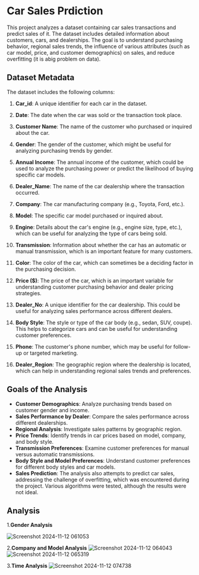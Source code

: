 # Car Sales Prdiction

This project analyzes a dataset containing car sales transactions and predict sales of it. The dataset includes detailed information about customers, cars, and dealerships. The goal is to understand purchasing behavior, regional sales trends, the influence of various attributes (such as car model, price, and customer demographics) on sales, and reduce overfitting (it is abig problem on data).

## Dataset Metadata

The dataset includes the following columns:

1. **Car_id**: A unique identifier for each car in the dataset.  
   
2. **Date**: The date when the car was sold or the transaction took place.  
   
3. **Customer Name**: The name of the customer who purchased or inquired about the car.  
   
4. **Gender**: The gender of the customer, which might be useful for analyzing purchasing trends by gender.  
   
5. **Annual Income**: The annual income of the customer, which could be used to analyze the purchasing power or predict the likelihood of buying specific car models.  
   
6. **Dealer_Name**: The name of the car dealership where the transaction occurred.  
   
7. **Company**: The car manufacturing company (e.g., Toyota, Ford, etc.).  
   
8. **Model**: The specific car model purchased or inquired about.  
   
9. **Engine**: Details about the car's engine (e.g., engine size, type, etc.), which can be useful for analyzing the type of cars being sold.  
   
10. **Transmission**: Information about whether the car has an automatic or manual transmission, which is an important feature for many customers.  
   
11. **Color**: The color of the car, which can sometimes be a deciding factor in the purchasing decision.  
   
12. **Price ($)**: The price of the car, which is an important variable for understanding customer purchasing behavior and dealer pricing strategies.  
   
13. **Dealer_No**: A unique identifier for the car dealership. This could be useful for analyzing sales performance across different dealers.  
   
14. **Body Style**: The style or type of the car body (e.g., sedan, SUV, coupe). This helps to categorize cars and can be useful for understanding customer preferences.  
   
15. **Phone**: The customer's phone number, which may be useful for follow-up or targeted marketing.  
   
16. **Dealer_Region**: The geographic region where the dealership is located, which can help in understanding regional sales trends and preferences.  
   
## Goals of the Analysis

- **Customer Demographics**: Analyze purchasing trends based on customer gender and income.
- **Sales Performance by Dealer**: Compare the sales performance across different dealerships.
- **Regional Analysis**: Investigate sales patterns by geographic region.
- **Price Trends**: Identify trends in car prices based on model, company, and body style.
- **Transmission Preferences**: Examine customer preferences for manual versus automatic transmissions.
- **Body Style and Model Preferences**: Understand customer preferences for different body styles and car models.
- **Sales Prediction**: The analysis also attempts to predict car sales, addressing the challenge of overfitting, which was encountered during the project. Various algorithms were tested, although the results were not ideal.

## Analysis

1.**Gender Analysis**

![Screenshot 2024-11-12 061053](https://github.com/user-attachments/assets/decde912-9eb0-4d99-9b4f-f17a18e638a6)


2.**Company and Model Analysis**
![Screenshot 2024-11-12 064043](https://github.com/user-attachments/assets/60d8d779-a657-462b-88cf-71f699d4e980)
![Screenshot 2024-11-12 065319](https://github.com/user-attachments/assets/f7e79112-9fa3-4e1b-befb-05f7c4ac1818)

3.**Time Analysis**
![Screenshot 2024-11-12 074738](https://github.com/user-attachments/assets/72e7e4b1-1b59-44d9-a447-0dd5007e80b0)


